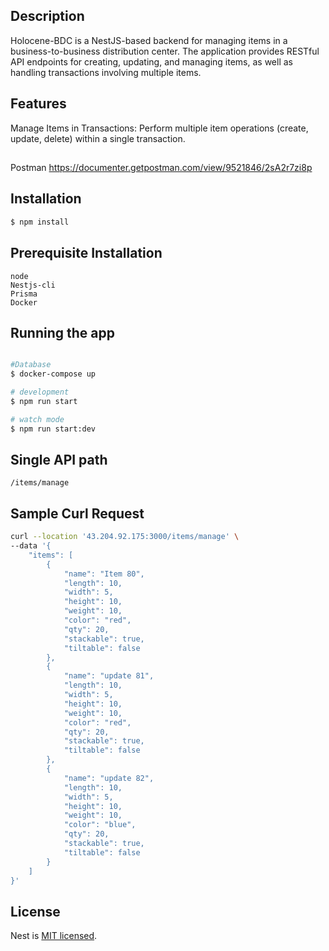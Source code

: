 


## Description

Holocene-BDC is a NestJS-based backend for managing items in a business-to-business distribution center. The application provides RESTful API endpoints for creating, updating, and managing items, as well as handling transactions involving multiple items.


## Features

Manage Items in Transactions: Perform multiple item operations (create, update, delete) within a single transaction.


##
Postman
https://documenter.getpostman.com/view/9521846/2sA2r7zi8p


## Installation

```bash
$ npm install
```


## Prerequisite Installation
```
node
Nestjs-cli
Prisma
Docker  
```

## Running the app

```bash

#Database
$ docker-compose up

# development
$ npm run start

# watch mode
$ npm run start:dev
```

## Single API path
```/items/manage```


## Sample Curl Request

```bash
curl --location '43.204.92.175:3000/items/manage' \
--data '{
    "items": [
        {
            "name": "Item 80",
            "length": 10,
            "width": 5,
            "height": 10,
            "weight": 10,
            "color": "red",
            "qty": 20,
            "stackable": true,
            "tiltable": false
        },
        {
            "name": "update 81",
            "length": 10,
            "width": 5,
            "height": 10,
            "weight": 10,
            "color": "red",
            "qty": 20,
            "stackable": true,
            "tiltable": false
        },
        {
            "name": "update 82",
            "length": 10,
            "width": 5,
            "height": 10,
            "weight": 10,
            "color": "blue",
            "qty": 20,
            "stackable": true,
            "tiltable": false
        }
    ]
}'
```


## License

Nest is [MIT licensed](LICENSE).
